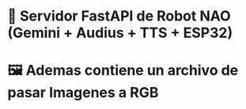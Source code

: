 # 🧠 Servidor FastAPI de Robot NAO (Gemini + Audius + TTS + ESP32)
# 🖼️ Ademas contiene un archivo de pasar Imagenes a RGB

